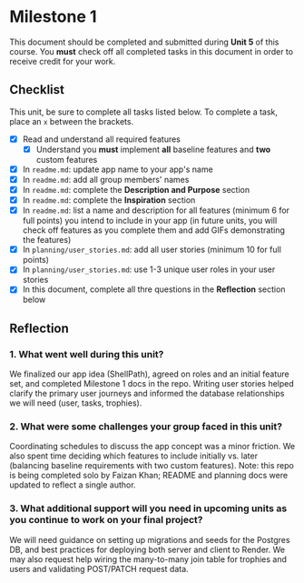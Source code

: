# Milestone 1

This document should be completed and submitted during **Unit 5** of this course. You **must** check off all completed tasks in this document in order to receive credit for your work.

## Checklist

This unit, be sure to complete all tasks listed below. To complete a task, place an `x` between the brackets.

- [x] Read and understand all required features
  - [x] Understand you **must** implement **all** baseline features and **two** custom features
- [x] In `readme.md`: update app name to your app's name
- [x] In `readme.md`: add all group members' names
- [x] In `readme.md`: complete the **Description and Purpose** section
- [x] In `readme.md`: complete the **Inspiration** section
- [x] In `readme.md`: list a name and description for all features (minimum 6 for full points) you intend to include in your app (in future units, you will check off features as you complete them and add GIFs demonstrating the features)
- [x] In `planning/user_stories.md`: add all user stories (minimum 10 for full points)
- [x] In `planning/user_stories.md`: use 1-3 unique user roles in your user stories
- [x] In this document, complete all thre questions in the **Reflection** section below

## Reflection

### 1. What went well during this unit?

We finalized our app idea (ShellPath), agreed on roles and an initial feature set, and completed Milestone 1 docs in the repo. Writing user stories helped clarify the primary user journeys and informed the database relationships we will need (user, tasks, trophies).

### 2. What were some challenges your group faced in this unit?

Coordinating schedules to discuss the app concept was a minor friction. We also spent time deciding which features to include initially vs. later (balancing baseline requirements with two custom features). Note: this repo is being completed solo by Faizan Khan; README and planning docs were updated to reflect a single author.

### 3. What additional support will you need in upcoming units as you continue to work on your final project?

We will need guidance on setting up migrations and seeds for the Postgres DB, and best practices for deploying both server and client to Render. We may also request help wiring the many-to-many join table for trophies and users and validating POST/PATCH request data.
